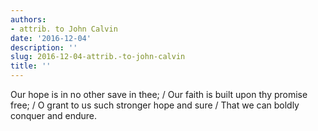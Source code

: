 ```yaml
---
authors:
- attrib. to John Calvin
date: '2016-12-04'
description: ''
slug: 2016-12-04-attrib.-to-john-calvin
title: ''
---
```

Our hope is in no other save in thee; / Our faith is built upon thy promise free; / O grant to us such stronger hope and sure / That we can boldly conquer and endure.



